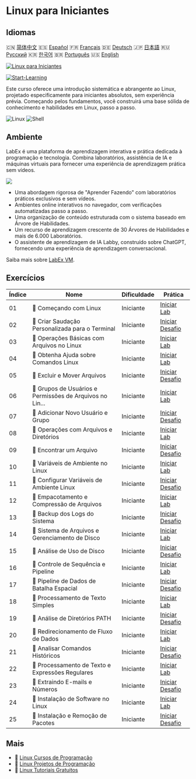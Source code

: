 # Linux para Iniciantes

## Idiomas

🇨🇳 [简体中文](README_zh.md) 🇪🇸 [Español](README_es.md) 🇫🇷 [Français](README_fr.md) 🇩🇪 [Deutsch](README_de.md) 🇯🇵 [日本語](README_ja.md) 🇷🇺 [Русский](README_ru.md) 🇰🇷 [한국어](README_ko.md) 🇧🇷 [Português](README_pt.md) 🇺🇸 [English](README.md) 

[![Linux para Iniciantes](https://cover-creator.labex.io/linux-for-noobs.png?lang=pt)](https://labex.io/pt/courses/linux-for-noobs)

[![Start-Learning](https://img.shields.io/badge/Start-Learning-whitesmoke?style=for-the-badge)](https://labex.io/pt/courses/linux-for-noobs)

Este curso oferece uma introdução sistemática e abrangente ao Linux, projetado especificamente para iniciantes absolutos, sem experiência prévia. Começando pelos fundamentos, você construirá uma base sólida de conhecimento e habilidades em Linux, passo a passo.

![Linux](https://img.shields.io/badge/Linux-whitesmoke?style=for-the-badge&logo=linux)
![Shell](https://img.shields.io/badge/Shell-whitesmoke?style=for-the-badge&logo=shell)


## Ambiente

LabEx é uma plataforma de aprendizagem interativa e prática dedicada à programação e tecnologia. Combina laboratórios, assistência de IA e máquinas virtuais para fornecer uma experiência de aprendizagem prática sem vídeos.

![](https://tutorial-screenshot.getvm.io/images/vm-1725247253.png)

- Uma abordagem rigorosa de "Aprender Fazendo" com laboratórios práticos exclusivos e sem vídeos.
- Ambientes online interativos no navegador, com verificações automatizadas passo a passo.
- Uma organização de conteúdo estruturada com o sistema baseado em Árvore de Habilidades.
- Um recurso de aprendizagem crescente de 30 Árvores de Habilidades e mais de 6.000 Laboratórios.
- O assistente de aprendizagem de IA Labby, construído sobre ChatGPT, fornecendo uma experiência de aprendizagem conversacional.

Saiba mais sobre [LabEx VM](https://support.labex.io/using-labex/virtual-machine).

## Exercícios

|   Índice | Nome                                                     | Dificuldade   | Prática                                                                                                                        |
|----------|----------------------------------------------------------|---------------|--------------------------------------------------------------------------------------------------------------------------------|
|       01 | 📖 Começando com Linux                                   | Iniciante     | <a target='_blank' href='https://labex.io/pt/tutorials/linux-getting-started-with-linux-446315'>Iniciar Lab</a>                |
|       02 | 🎯 Criar Saudação Personalizada para o Terminal          | Iniciante     | <a target='_blank' href='https://labex.io/pt/tutorials/linux-create-personalized-terminal-greeting-446322'>Iniciar Desafio</a> |
|       03 | 📖 Operações Básicas com Arquivos no Linux               | Iniciante     | <a target='_blank' href='https://labex.io/pt/tutorials/linux-basic-file-operations-in-linux-18001'>Iniciar Lab</a>             |
|       04 | 📖 Obtenha Ajuda sobre Comandos Linux                    | Iniciante     | <a target='_blank' href='https://labex.io/pt/tutorials/linux-get-help-on-linux-commands-18000'>Iniciar Lab</a>                 |
|       05 | 🎯 Excluir e Mover Arquivos                              | Iniciante     | <a target='_blank' href='https://labex.io/pt/tutorials/linux-delete-and-move-files-7777'>Iniciar Desafio</a>                   |
|       06 | 📖 Grupos de Usuários e Permissões de Arquivos no Lin... | Iniciante     | <a target='_blank' href='https://labex.io/pt/tutorials/linux-linux-user-group-and-file-permissions-18002'>Iniciar Lab</a>      |
|       07 | 🎯 Adicionar Novo Usuário e Grupo                        | Iniciante     | <a target='_blank' href='https://labex.io/pt/tutorials/linux-add-new-user-and-group-17987'>Iniciar Desafio</a>                 |
|       08 | 📖 Operações com Arquivos e Diretórios                   | Iniciante     | <a target='_blank' href='https://labex.io/pt/tutorials/linux-file-and-directory-operations-17997'>Iniciar Lab</a>              |
|       09 | 🎯 Encontrar um Arquivo                                  | Iniciante     | <a target='_blank' href='https://labex.io/pt/tutorials/linux-find-a-file-17993'>Iniciar Desafio</a>                            |
|       10 | 📖 Variáveis de Ambiente no Linux                        | Iniciante     | <a target='_blank' href='https://labex.io/pt/tutorials/linux-environment-variables-in-linux-385274'>Iniciar Lab</a>            |
|       11 | 🎯 Configurar Variáveis de Ambiente Linux                | Iniciante     | <a target='_blank' href='https://labex.io/pt/tutorials/linux-configure-linux-environment-variables-437861'>Iniciar Desafio</a> |
|       12 | 📖 Empacotamento e Compressão de Arquivos                | Iniciante     | <a target='_blank' href='https://labex.io/pt/tutorials/linux-file-packaging-and-compression-385413'>Iniciar Lab</a>            |
|       13 | 🎯 Backup dos Logs do Sistema                            | Iniciante     | <a target='_blank' href='https://labex.io/pt/tutorials/linux-backup-system-log-17989'>Iniciar Desafio</a>                      |
|       14 | 📖 Sistema de Arquivos e Gerenciamento de Disco          | Iniciante     | <a target='_blank' href='https://labex.io/pt/tutorials/linux-file-system-and-disk-management-17999'>Iniciar Lab</a>            |
|       15 | 🎯 Análise de Uso de Disco                               | Iniciante     | <a target='_blank' href='https://labex.io/pt/tutorials/linux-analyzing-disk-usage-7775'>Iniciar Desafio</a>                    |
|       16 | 📖 Controle de Sequência e Pipeline                      | Iniciante     | <a target='_blank' href='https://labex.io/pt/tutorials/linux-sequence-control-and-pipeline-17994'>Iniciar Lab</a>              |
|       17 | 🎯 Pipeline de Dados de Batalha Espacial                 | Iniciante     | <a target='_blank' href='https://labex.io/pt/tutorials/linux-space-battle-data-pipeline-385343'>Iniciar Desafio</a>            |
|       18 | 📖 Processamento de Texto Simples                        | Iniciante     | <a target='_blank' href='https://labex.io/pt/tutorials/linux-simple-text-processing-18004'>Iniciar Lab</a>                     |
|       19 | 🎯 Análise de Diretórios PATH                            | Iniciante     | <a target='_blank' href='https://labex.io/pt/tutorials/linux-analyzing-path-directories-385344'>Iniciar Desafio</a>            |
|       20 | 📖 Redirecionamento de Fluxo de Dados                    | Iniciante     | <a target='_blank' href='https://labex.io/pt/tutorials/linux-data-stream-redirection-17995'>Iniciar Lab</a>                    |
|       21 | 🎯 Analisar Comandos Históricos                          | Iniciante     | <a target='_blank' href='https://labex.io/pt/tutorials/linux-analyze-historical-commands-17988'>Iniciar Desafio</a>            |
|       22 | 📖 Processamento de Texto e Expressões Regulares         | Iniciante     | <a target='_blank' href='https://labex.io/pt/tutorials/linux-text-processing-and-regular-expressions-18003'>Iniciar Lab</a>    |
|       23 | 🎯 Extraindo E-mails e Números                           | Iniciante     | <a target='_blank' href='https://labex.io/pt/tutorials/linux-extracting-mails-and-numbers-17991'>Iniciar Desafio</a>           |
|       24 | 📖 Instalação de Software no Linux                       | Iniciante     | <a target='_blank' href='https://labex.io/pt/tutorials/linux-software-installation-on-linux-18005'>Iniciar Lab</a>             |
|       25 | 🎯 Instalação e Remoção de Pacotes                       | Iniciante     | <a target='_blank' href='https://labex.io/pt/tutorials/linux-installing-and-removing-packages-385380'>Iniciar Desafio</a>      |

## Mais

- 🔗 [Linux Cursos de Programação](https://github.com/labex-labs/awesome-programming-courses)
- 🔗 [Linux Projetos de Programação](https://github.com/labex-labs/awesome-programming-projects)
- 🔗 [Linux Tutoriais Gratuitos](https://github.com/labex-labs/linux-free-tutorials)


